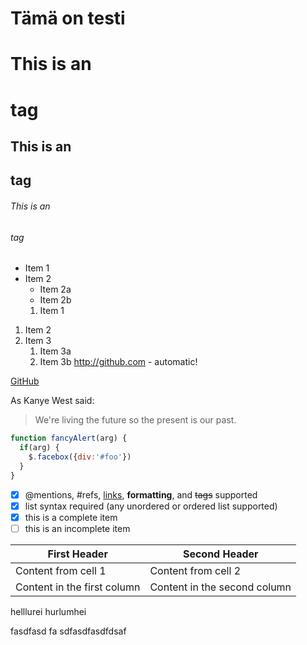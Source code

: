 # Tämä on testi <h2>

# This is an <h1> tag
## This is an <h2> tag
###### This is an <h6> tag
* Item 1
* Item 2
  * Item 2a
  * Item 2b
  1. Item 1
1. Item 2
1. Item 3
   1. Item 3a
   1. Item 3b
   http://github.com - automatic!


[GitHub](http://github.com)


As Kanye West said:

> We're living the future so
> the present is our past.


```javascript
function fancyAlert(arg) {
  if(arg) {
    $.facebox({div:'#foo'})
  }
}
```

- [x] @mentions, #refs, [links](), **formatting**, and <del>tags</del> supported
- [x] list syntax required (any unordered or ordered list supported)
- [x] this is a complete item
- [ ] this is an incomplete item

First Header | Second Header
------------ | -------------
Content from cell 1 | Content from cell 2
Content in the first column | Content in the second column



helllurei hurlumhei

fasdfasd
fa
sdfasdfasdfdsaf
